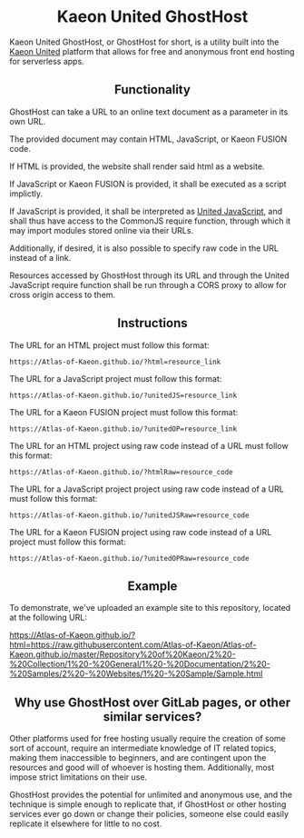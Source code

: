 <h1 align="center">Kaeon United GhostHost</h1>

Kaeon United GhostHost,
or GhostHost for short,
is a utility built into the [Kaeon United](https://github.com/Atlas-of-Kaeon/Atlas-of-Kaeon.github.io/blob/master/Repository%20of%20Kaeon/2%20-%20Collection/1%20-%20General/1%20-%20Documentation/1%20-%20Guides/2%20-%20Kaeon%20United/README.md) platform that allows for free and anonymous front end hosting for serverless apps.

<h2 align="center">Functionality</h2>

GhostHost can take a URL to an online text document as a parameter in its own URL.

The provided document may contain HTML,
JavaScript,
or Kaeon FUSION code.

If HTML is provided,
the website shall render said html as a website.

If JavaScript or Kaeon FUSION is provided,
it shall be executed as a script implictly.

If JavaScript is provided,
it shall be interpreted as [United JavaScript](https://github.com/Atlas-of-Kaeon/Atlas-of-Kaeon.github.io/blob/master/Repository%20of%20Kaeon/2%20-%20Collection/1%20-%20General/1%20-%20Documentation/1%20-%20Guides/2%20-%20Kaeon%20United/README.md#united-javascript),
and shall thus have access to the CommonJS require function,
through which it may import modules stored online via their URLs.

Additionally,
if desired,
it is also possible to specify raw code in the URL instead of a link.

Resources accessed by GhostHost through its URL and through the United JavaScript require function shall be run through a CORS proxy to allow for cross origin access to them.

<h2 align="center">Instructions</h2>

The URL for an HTML project must follow this format:

    https://Atlas-of-Kaeon.github.io/?html=resource_link

The URL for a JavaScript project must follow this format:

    https://Atlas-of-Kaeon.github.io/?unitedJS=resource_link

The URL for a Kaeon FUSION project must follow this format:

    https://Atlas-of-Kaeon.github.io/?unitedOP=resource_link

The URL for an HTML project using raw code instead of a URL must follow this format:

    https://Atlas-of-Kaeon.github.io/?htmlRaw=resource_code

The URL for a JavaScript project project using raw code instead of a URL must follow this format:

    https://Atlas-of-Kaeon.github.io/?unitedJSRaw=resource_code

The URL for a Kaeon FUSION project using raw code instead of a URL project must follow this format:

    https://Atlas-of-Kaeon.github.io/?unitedOPRaw=resource_code

<h2 align="center">Example</h2>

To demonstrate,
we've uploaded an example site to this repository, located at the following URL:

<a href="https://Atlas-of-Kaeon.github.io/?html=https://raw.githubusercontent.com/Atlas-of-Kaeon/Atlas-of-Kaeon.github.io/master/Repository%20of%20Kaeon/2%20-%20Collection/1%20-%20General/1%20-%20Documentation/2%20-%20Samples/2%20-%20Websites/1%20-%20Sample/Sample.html">https://Atlas-of-Kaeon.github.io/?html=https://raw.githubusercontent.com/Atlas-of-Kaeon/Atlas-of-Kaeon.github.io/master/Repository%20of%20Kaeon/2%20-%20Collection/1%20-%20General/1%20-%20Documentation/2%20-%20Samples/2%20-%20Websites/1%20-%20Sample/Sample.html</a>

<h2 align="center">Why use GhostHost over GitLab pages, or other similar services?</h2>

Other platforms used for free hosting usually require the creation of some sort of account,
require an intermediate knowledge of IT related topics,
making them inaccessible to beginners,
and are contingent upon the resources and good will of whoever is hosting them.
Additionally,
most impose strict limitations on their use.

GhostHost provides the potential for unlimited and anonymous use,
and the technique is simple enough to replicate that,
if GhostHost or other hosting services ever go down or change their policies,
someone else could easily replicate it elsewhere for little to no cost.